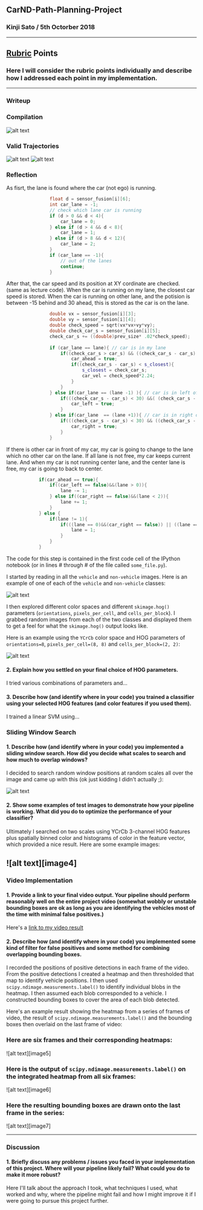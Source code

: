 ## CarND-Path-Planning-Project
### Kinji Sato / 5th Octorber 2018

---

[//]: # (Image References)
[image1]: ./results/Rubric01.png
[image2]: ./results/Rubric02.png
[image3]: ./results/results01.png

[video1]: ./project_video.mp4

## [Rubric](https://review.udacity.com/#!/rubrics/1020/view) Points
### Here I will consider the rubric points individually and describe how I addressed each point in my implementation.  

---
### Writeup

### Compilation

![alt text][image1]

### Valid Trajectories

![alt text][image2]
![alt text][image3]


### Reflection

As fisrt, the lane is found where the car (not ego) is running.

```C++
                float d = sensor_fusion[i][6];
                int car_lane = -1;
                // check which lane car is running
                if (d > 0 && d < 4){
                    car_lane = 0;
                } else if (d > 4 && d < 8){
                    car_lane = 1;
                } else if (d > 8 && d < 12){
                    car_lane = 2;
                }
                if (car_lane == -1){
                    // out of the lanes
                    continue;
                }
```

After that, the car speed and its position at XY cordinate are checked. (same as lecture code).
When the car is running on my lane, the closest car speed is stored.
When the car is running on other lane, and the potision is between -15 behind and 30 ahead, this is stored as the car is on the lane.

```C++
                double vx = sensor_fusion[i][3];
                double vy = sensor_fusion[i][4];
                double check_speed = sqrt(vx*vx+vy*vy);
                double check_car_s = sensor_fusion[i][5];
                check_car_s += ((double)prev_size* .02*check_speed);
                
                if (car_lane == lane){ // car is in my lane
                    if((check_car_s > car_s) && ((check_car_s - car_s) < 30)){
                        car_ahead = true;
                        if((check_car_s - car_s) < s_closest){
                            s_closest = check_car_s;
                            car_vel = check_speed*2.24;
                        }
                    }
                } else if(car_lane == (lane -1) ){ // car is in left of my lane
                    if(((check_car_s - car_s) < 30) &&( (check_car_s - car_s) > -15)){
                        car_left = true;
                    }
                } else if(car_lane  == (lane +1)){ // car is in right of my lane
                    if(((check_car_s - car_s) < 30) && ((check_car_s - car_s) > -15)) {
                        car_right = true;
                    }
                }

```

If there is other car in front of my car, my car is going to change to the lane which no other car on the lane. If all lane is not free, my car keeps current lane. 
And when my car is not running center lane, and the center lane is free, my car is going to back to center.


```C++
            if(car_ahead == true){
                if((car_left == false)&&(lane > 0)){
                    lane -= 1;
                } else if((car_right == false)&&(lane < 2)){
                    lane += 1;
                }
            } else {
                if(lane != 1){
                    if(((lane == 0)&&(car_right == false)) || ((lane == 2)&&(car_left == false))){
                        lane = 1;
                    }
                }
            }
```





The code for this step is contained in the first code cell of the IPython notebook (or in lines # through # of the file called `some_file.py`).  

I started by reading in all the `vehicle` and `non-vehicle` images.  Here is an example of one of each of the `vehicle` and `non-vehicle` classes:

![alt text][image1]

I then explored different color spaces and different `skimage.hog()` parameters (`orientations`, `pixels_per_cell`, and `cells_per_block`).  I grabbed random images from each of the two classes and displayed them to get a feel for what the `skimage.hog()` output looks like.

Here is an example using the `YCrCb` color space and HOG parameters of `orientations=8`, `pixels_per_cell=(8, 8)` and `cells_per_block=(2, 2)`:


![alt text][image2]

#### 2. Explain how you settled on your final choice of HOG parameters.

I tried various combinations of parameters and...

#### 3. Describe how (and identify where in your code) you trained a classifier using your selected HOG features (and color features if you used them).

I trained a linear SVM using...

### Sliding Window Search

#### 1. Describe how (and identify where in your code) you implemented a sliding window search.  How did you decide what scales to search and how much to overlap windows?

I decided to search random window positions at random scales all over the image and came up with this (ok just kidding I didn't actually ;):

![alt text][image3]

#### 2. Show some examples of test images to demonstrate how your pipeline is working.  What did you do to optimize the performance of your classifier?

Ultimately I searched on two scales using YCrCb 3-channel HOG features plus spatially binned color and histograms of color in the feature vector, which provided a nice result.  Here are some example images:

![alt text][image4]
---

### Video Implementation

#### 1. Provide a link to your final video output.  Your pipeline should perform reasonably well on the entire project video (somewhat wobbly or unstable bounding boxes are ok as long as you are identifying the vehicles most of the time with minimal false positives.)
Here's a [link to my video result](./project_video.mp4)


#### 2. Describe how (and identify where in your code) you implemented some kind of filter for false positives and some method for combining overlapping bounding boxes.

I recorded the positions of positive detections in each frame of the video.  From the positive detections I created a heatmap and then thresholded that map to identify vehicle positions.  I then used `scipy.ndimage.measurements.label()` to identify individual blobs in the heatmap.  I then assumed each blob corresponded to a vehicle.  I constructed bounding boxes to cover the area of each blob detected.  

Here's an example result showing the heatmap from a series of frames of video, the result of `scipy.ndimage.measurements.label()` and the bounding boxes then overlaid on the last frame of video:

### Here are six frames and their corresponding heatmaps:

![alt text][image5]

### Here is the output of `scipy.ndimage.measurements.label()` on the integrated heatmap from all six frames:
![alt text][image6]

### Here the resulting bounding boxes are drawn onto the last frame in the series:
![alt text][image7]



---

### Discussion

#### 1. Briefly discuss any problems / issues you faced in your implementation of this project.  Where will your pipeline likely fail?  What could you do to make it more robust?

Here I'll talk about the approach I took, what techniques I used, what worked and why, where the pipeline might fail and how I might improve it if I were going to pursue this project further.  

